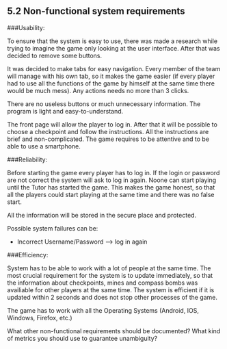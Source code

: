 ## 5.2 Non-functional system requirements
 
###Usability:

To ensure that the system is easy to use, 
there was made a research while trying to imagine the game only looking at the user interface. After that was decided to remove some buttons.

It was decided to make tabs for easy navigation. Every member of the team will manage with his own tab, 
so it makes the game easier (if every player had to use all the functions of the game by himself at the same time  there would be much mess). Any actions needs no more than 3 clicks.

There are no useless buttons or much unnecessary information. The program is light and easy-to-understand. 

The front page will allow the player to log in. After that it will be possible to choose a
checkpoint and follow the instructions. All the instructions are brief and non-complicated. 
The game requires to be attentive and to be able to use a smartphone.

###Reliability:
              
Before starting the game every player has to log in. If the login or password are not correct the system will ask to log in again. Noone can start playing until the Tutor has started the game. This makes the game honest, so that all the players could start playing at the same time and there was no false start. 

All the information will be stored in the secure place and protected.

Possible system failures can be:
+ Incorrect Username/Password --> log in again


              
###Efficiency: 
             
System has to be able to work with a lot of people at the same time. The most crucial requirement for the system is to update immediately, so that the information about checkpoints, mines and compass bombs was availiable for other players at the same time.
The system is efficient if it is updated within 2 seconds and does not stop other processes of the game.

The game has to work with all the Operating Systems (Android, IOS, Windows, Firefox, etc.)




What other non-functional requirements should be documented?
What kind of metrics you should use to guarantee unambiguity?




















